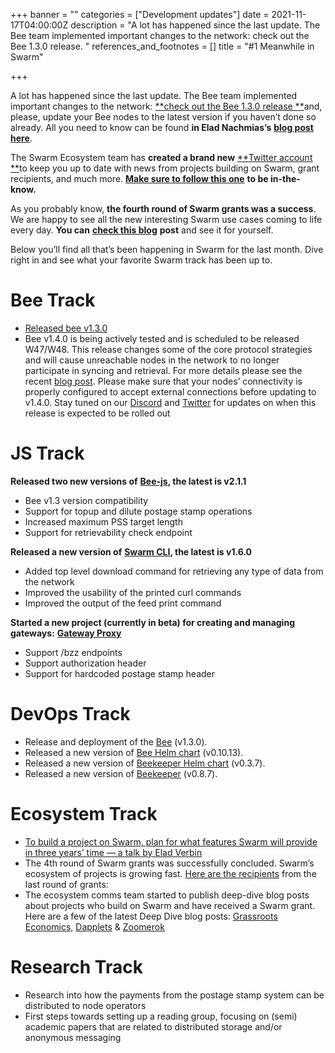 +++
banner = ""
categories = ["Development updates"]
date = 2021-11-17T04:00:00Z
description = "A lot has happened since the last update. The Bee team implemented important changes to the network: check out the Bee 1.3.0 release. "
references_and_footnotes = []
title = "#1 Meanwhile in Swarm"

+++

A lot has happened since the last update. The Bee team implemented important changes to the network: [**check out the Bee 1.3.0 release **](https://github.com/ethersphere/bee/releases/tag/v1.3.0)and, please, update your Bee nodes to the latest version if you haven’t done so already. All you need to know can be found **in Elad Nachmias’s** [**blog post here**](https://medium.com/ethereum-swarm/the-swarm-is-moving-on-or-dont-fall-behind-e2738fbb1d41).

The Swarm Ecosystem team has **created a brand new** [**Twitter account **](https://twitter.com/ethswarmhive)to keep you up to date with news from projects building on Swarm, grant recipients, and much more. [**Make sure to follow this one**](https://twitter.com/ethswarmhive) **to be in-the-know.**

As you probably know, **the fourth round of Swarm grants was a success**. We are happy to see all the new interesting Swarm use cases coming to life every day. **You can** [**check this blog**](https://medium.com/ethereum-swarm/the-final-countdown-announcing-the-4th-round-of-swarm-grant-recipients-5a973a82b17a) **post** and see it for yourself.

Below you’ll find all that’s been happening in Swarm for the last month. Dive right in and see what your favorite Swarm track has been up to.

# **Bee Track**

- [Released bee v1.3.0](https://github.com/ethersphere/bee/releases/tag/v1.3.0)
- Bee v1.4.0 is being actively tested and is scheduled to be released W47/W48. This release changes some of the core protocol strategies and will cause unreachable nodes in the network to no longer participate in syncing and retrieval. For more details please see the recent [blog post](https://medium.com/ethereum-swarm/the-swarm-is-moving-on-or-dont-fall-behind-e2738fbb1d41). Please make sure that your nodes’ connectivity is properly configured to accept external connections before updating to v1.4.0. Stay tuned on our [Discord](https://discord.gg/wdghaQsGq5) and [Twitter](https://twitter.com/ethswarm) for updates on when this release is expected to be rolled out

# **JS Track**

**Released two new versions of** [**Bee-js**](https://github.com/ethersphere/bee-js)**, the latest is v2.1.1**

- Bee v1.3 version compatibility
- Support for topup and dilute postage stamp operations
- Increased maximum PSS target length
- Support for retrievability check endpoint

**Released a new version of** [**Swarm CLI**](https://github.com/ethersphere/swarm-cli)**, the latest is v1.6.0**

- Added top level download command for retrieving any type of data from the network
- Improved the usability of the printed curl commands
- Improved the output of the feed print command

**Started a new project (currently in beta) for creating and managing gateways:** [**Gateway Proxy**](https://github.com/ethersphere/gateway-proxy)

- Support /bzz endpoints
- Support authorization header
- Support for hardcoded postage stamp header

# **DevOps Track**

- Release and deployment of the [Bee](https://github.com/ethersphere/bee) (v1.3.0).
- Released a new version of [Bee Helm chart](https://github.com/ethersphere/helm/tree/master/charts/bee) (v0.10.13).
- Released a new version of [Beekeeper Helm chart](https://github.com/ethersphere/helm/tree/master/charts/beekeeper) (v0.3.7).
- Released a new version of [Beekeeper](https://github.com/ethersphere/beekeeper) (v0.8.7).

# **Ecosystem Track**

- [To build a project on Swarm, plan for what features Swarm will provide in three years’ time — a talk by Elad Verbin](https://medium.com/ethereum-swarm/to-build-a-project-on-swarm-plan-for-what-features-swarm-will-provide-in-three-years-time-a-talk-818169dfb14)
- The 4th round of Swarm grants was successfully concluded. Swarm’s ecosystem of projects is growing fast. [Here are the recipients](https://medium.com/ethereum-swarm/the-final-countdown-announcing-the-4th-round-of-swarm-grant-recipients-5a973a82b17a) from the last round of grants:
- The ecosystem comms team started to publish deep-dive blog posts about projects who build on Swarm and have received a Swarm grant. Here are a few of the latest Deep Dive blog posts: [Grassroots Economics,](https://medium.com/ethereum-swarm/creating-community-inclusion-currencies-to-reignite-economic-activity-beecd0a4c05c) [Dapplets](https://medium.com/ethereum-swarm/using-web-augmentation-to-break-the-monopoly-of-user-attention-b05ea95cc0cb) & [Zoomerok](https://medium.com/ethereum-swarm/zoomerok-b50715bc284a)

# **Research Track**

- Research into how the payments from the postage stamp system can be distributed to node operators
- First steps towards setting up a reading group, focusing on (semi) academic papers that are related to distributed storage and/or anonymous messaging
